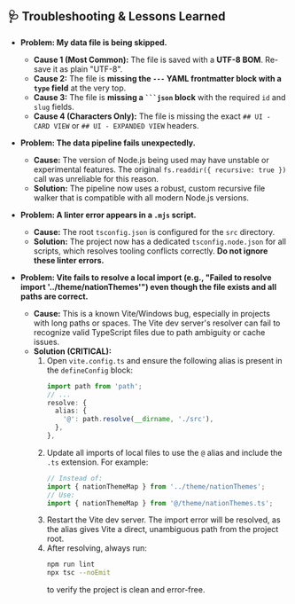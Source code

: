 ## 🩺 Troubleshooting & Lessons Learned

-   **Problem: My data file is being skipped.**
    *   **Cause 1 (Most Common):** The file is saved with a **UTF-8 BOM**. Re-save it as plain "UTF-8".
    *   **Cause 2:** The file is **missing the `---` YAML frontmatter block with a `type` field** at the very top.
    *   **Cause 3:** The file is **missing a ` ```json ` block** with the required `id` and `slug` fields.
    *   **Cause 4 (Characters Only):** The file is missing the exact `## UI - CARD VIEW` or `## UI - EXPANDED VIEW` headers.

-   **Problem: The data pipeline fails unexpectedly.**
    *   **Cause:** The version of Node.js being used may have unstable or experimental features. The original `fs.readdir({ recursive: true })` call was unreliable for this reason.
    *   **Solution:** The pipeline now uses a robust, custom recursive file walker that is compatible with all modern Node.js versions.

-   **Problem: A linter error appears in a `.mjs` script.**
    *   **Cause:** The root `tsconfig.json` is configured for the `src` directory.
    *   **Solution:** The project now has a dedicated `tsconfig.node.json` for all scripts, which resolves tooling conflicts correctly. **Do not ignore these linter errors.**

-   **Problem: Vite fails to resolve a local import (e.g., "Failed to resolve import '../theme/nationThemes'") even though the file exists and all paths are correct.**
    *   **Cause:** This is a known Vite/Windows bug, especially in projects with long paths or spaces. The Vite dev server's resolver can fail to recognize valid TypeScript files due to path ambiguity or cache issues.
    *   **Solution (CRITICAL):**
        1. Open `vite.config.ts` and ensure the following alias is present in the `defineConfig` block:
            ```ts
            import path from 'path';
            // ...
            resolve: {
              alias: {
                '@': path.resolve(__dirname, './src'),
              },
            },
            ```
        2. Update all imports of local files to use the `@` alias and include the `.ts` extension. For example:
            ```ts
            // Instead of:
            import { nationThemeMap } from '../theme/nationThemes';
            // Use:
            import { nationThemeMap } from '@/theme/nationThemes.ts';
            ```
        3. Restart the Vite dev server. The import error will be resolved, as the alias gives Vite a direct, unambiguous path from the project root.
        4. After resolving, always run:
            ```bash
            npm run lint
            npx tsc --noEmit
            ```
            to verify the project is clean and error-free.